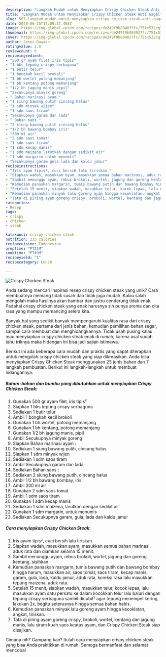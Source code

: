 ```yaml
---
description: "Langkah Mudah untuk Menyiapkan Crispy Chicken Steak Anti Gagal"
title: "Langkah Mudah untuk Menyiapkan Crispy Chicken Steak Anti Gagal"
slug: 567-langkah-mudah-untuk-menyiapkan-crispy-chicken-steak-anti-gagal
date: 2020-06-25T17:09:37.465Z
image: https://img-global.cpcdn.com/recipes/de249f9b884037fc/751x532cq70/crispy-chicken-steak-foto-resep-utama.jpg
thumbnail: https://img-global.cpcdn.com/recipes/de249f9b884037fc/751x532cq70/crispy-chicken-steak-foto-resep-utama.jpg
cover: https://img-global.cpcdn.com/recipes/de249f9b884037fc/751x532cq70/crispy-chicken-steak-foto-resep-utama.jpg
author: Jesus Dawson
ratingvalue: 3.8
reviewcount: 6
recipeingredient:
- "500 gr ayam filet iris tipis"
- "1 bks tepung crispy serbaguna"
- "1 butir telur"
- "1 bongkah kecil brokoli"
- "1 bh wortel potong memanjang"
- "1 bh kentang potong memanjang"
- "1/2 bh jagung manis pipil"
- "Secukupnya minyak goreng"
- " Bahan marinasi ayam "
- "1 siung bawang putih cincang halus"
- "1 sdm minyak wijen"
- "1 sdm saos tiram"
- "Secukupnya garam dan lada"
- " Bahan saos "
- "2 siung bawang putih cincang halus"
- "1/2 bh bawang bombay iris"
- "300 ml air"
- "2 sdm saos tomat"
- "1 sdm saos tiram"
- "1 sdm kecap manis"
- "1 sdm maizena larutkan dengan sedikit air"
- "1 sdm margarin untuk menumis"
- "Secukupnya garam gula lada dan kaldu jamur"
recipeinstructions:
- "Iris ayam tipis², cuci bersih lalu tiriskan."
- "Siapkan wadah, masukkan ayam, masukkan semua bahan marinasi, aduk rata dan diamkan selama 15 menit."
- "Sambil menunggu ayam, rebus brokoli, wortel, jagung dan goreng kentang, sisihkan."
- "Kemudian panaskan margarin, tumis bawang putih dan bawang bombay hingga harum, masukkan air, saos tomat, saos tiram, kecap manis, garam, gula, lada, kaldu jamur, aduk rata, koreksi rasa lalu masukkan tepung maizena, aduk rata."
- "Setelah 15 menit, siapkan wadah, masukkan telur, kocok lepas, lalu masukkan ayam satu persatu ke dalam kocokkan telur lalu baluri dengan tepung crispy serbaguna sambil dicubit² agar tepung menempel kering, lakukan 2x, begitu seterusnya hingga semua bahan habis."
- "Kemudian panaskan minyak lalu goreng ayam hingga kecoklatan, angkat, tiriskan."
- "Tata di piring ayam goreng crispy, brokoli, wortel, kentang dan jagung manis, lalu siram kuah saos keatas ayam, dan Crispy Chicken Steak siap disajikan."
categories:
- Resep
tags:
- crispy
- chicken
- steak

katakunci: crispy chicken steak 
nutrition: 233 calories
recipecuisine: Indonesian
preptime: "PT21M"
cooktime: "PT49M"
recipeyield: "1"
recipecategory: Lunch

---
```



![Crispy Chicken Steak](https://img-global.cpcdn.com/recipes/de249f9b884037fc/751x532cq70/crispy-chicken-steak-foto-resep-utama.jpg)

Anda sedang mencari inspirasi resep crispy chicken steak yang unik? Cara membuatnya memang tidak susah dan tidak juga mudah. Kalau salah mengolah maka hasilnya akan hambar dan justru cenderung tidak enak. Padahal crispy chicken steak yang enak harusnya sih punya aroma dan cita rasa yang mampu memancing selera kita.

Banyak hal yang sedikit banyak mempengaruhi kualitas rasa dari crispy chicken steak, pertama dari jenis bahan, kemudian pemilihan bahan segar, sampai cara membuat dan menghidangkannya. Tidak usah pusing kalau mau menyiapkan crispy chicken steak enak di rumah, karena asal sudah tahu triknya maka hidangan ini bisa jadi sajian istimewa.




Berikut ini ada beberapa cara mudah dan praktis yang dapat diterapkan untuk mengolah crispy chicken steak yang siap dikreasikan. Anda bisa menyiapkan Crispy Chicken Steak menggunakan 23 jenis bahan dan 7 langkah pembuatan. Berikut ini langkah-langkah untuk membuat hidangannya.

<!--inarticleads1-->

##### Bahan-bahan dan bumbu yang dibutuhkan untuk menyiapkan Crispy Chicken Steak:

1. Gunakan 500 gr ayam filet, iris tipis²
1. Siapkan 1 bks tepung crispy serbaguna
1. Sediakan 1 butir telur
1. Ambil 1 bongkah kecil brokoli
1. Gunakan 1 bh wortel, potong memanjang
1. Gunakan 1 bh kentang, potong memanjang
1. Gunakan 1/2 bh jagung manis, pipil
1. Ambil Secukupnya minyak goreng
1. Siapkan  Bahan marinasi ayam :
1. Sediakan 1 siung bawang putih, cincang halus
1. Siapkan 1 sdm minyak wijen
1. Sediakan 1 sdm saos tiram
1. Ambil Secukupnya garam dan lada
1. Sediakan  Bahan saos :
1. Sediakan 2 siung bawang putih, cincang halus
1. Ambil 1/2 bh bawang bombay, iris
1. Ambil 300 ml air
1. Gunakan 2 sdm saos tomat
1. Ambil 1 sdm saos tiram
1. Gunakan 1 sdm kecap manis
1. Sediakan 1 sdm maizena, larutkan dengan sedikit air
1. Gunakan 1 sdm margarin, untuk menumis
1. Sediakan Secukupnya garam, gula, lada dan kaldu jamur




<!--inarticleads2-->

##### Cara menyiapkan Crispy Chicken Steak:

1. Iris ayam tipis², cuci bersih lalu tiriskan.
1. Siapkan wadah, masukkan ayam, masukkan semua bahan marinasi, aduk rata dan diamkan selama 15 menit.
1. Sambil menunggu ayam, rebus brokoli, wortel, jagung dan goreng kentang, sisihkan.
1. Kemudian panaskan margarin, tumis bawang putih dan bawang bombay hingga harum, masukkan air, saos tomat, saos tiram, kecap manis, garam, gula, lada, kaldu jamur, aduk rata, koreksi rasa lalu masukkan tepung maizena, aduk rata.
1. Setelah 15 menit, siapkan wadah, masukkan telur, kocok lepas, lalu masukkan ayam satu persatu ke dalam kocokkan telur lalu baluri dengan tepung crispy serbaguna sambil dicubit² agar tepung menempel kering, lakukan 2x, begitu seterusnya hingga semua bahan habis.
1. Kemudian panaskan minyak lalu goreng ayam hingga kecoklatan, angkat, tiriskan.
1. Tata di piring ayam goreng crispy, brokoli, wortel, kentang dan jagung manis, lalu siram kuah saos keatas ayam, dan Crispy Chicken Steak siap disajikan.




Gimana nih? Gampang kan? Itulah cara menyiapkan crispy chicken steak yang bisa Anda praktikkan di rumah. Semoga bermanfaat dan selamat mencoba!
